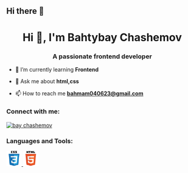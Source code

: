 ## Hi there 👋
<h1 align="center">Hi 👋, I'm Bahtybay Chashemov</h1>
<h3 align="center">A passionate frontend developer</h3>

- 🌱 I’m currently learning **Frontend**

- 💬 Ask me about **html,css**

- 📫 How to reach me **bahmam040623@gmail.com**

<h3 align="left">Connect with me:</h3>
<p align="left">
<a href="https://linkedin.com/in/bay chashemov" target="blank"><img align="center" src="https://raw.githubusercontent.com/rahuldkjain/github-profile-readme-generator/master/src/images/icons/Social/linked-in-alt.svg" alt="bay chashemov" height="30" width="40" /></a>
</p>

<h3 align="left">Languages and Tools:</h3>
<p align="left"> <a href="https://www.w3schools.com/css/" target="_blank" rel="noreferrer"> <img src="https://raw.githubusercontent.com/devicons/devicon/master/icons/css3/css3-original-wordmark.svg" alt="css3" width="40" height="40"/> </a> <a href="https://www.w3.org/html/" target="_blank" rel="noreferrer"> <img src="https://raw.githubusercontent.com/devicons/devicon/master/icons/html5/html5-original-wordmark.svg" alt="html5" width="40" height="40"/> </a> </p>


